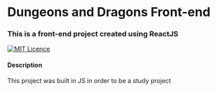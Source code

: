 # Dungeons and Dragons Front-end
### This is a front-end project created using ReactJS
[![MIT Licence](https://badges.frapsoft.com/os/mit/mit.svg?v=103)](https://opensource.org/licenses/mit-license.php)


#### Description

This project was built in JS in order to be a study project
